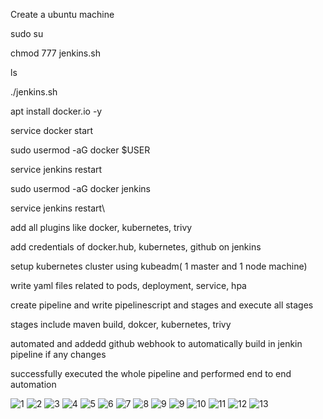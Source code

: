 Create a ubuntu machine

sudo su

chmod 777 jenkins.sh

ls

./jenkins.sh

 apt install docker.io -y
 
 service docker start
 
sudo usermod -aG docker $USER

service jenkins restart

 sudo usermod -aG docker jenkins
 
 service jenkins restart\
 
add all plugins like docker, kubernetes, trivy
 
add credentials of docker.hub, kubernetes, github on jenkins


setup kubernetes cluster using kubeadm( 1 master and 1 node machine)

write yaml files related to pods, deployment, service, hpa

create pipeline and write pipelinescript and stages and execute all stages

stages include maven build, dokcer, kubernetes, trivy

automated and addedd github webhook to automatically build in jenkin pipeline if any changes

successfully executed the whole pipeline and performed end to end automation



![1](https://github.com/user-attachments/assets/f779c11b-b3e2-45a4-bdc9-50998e2e03f7)
![2](https://github.com/user-attachments/assets/07f9fc44-b3fe-4989-9e39-c032f7437594)
![3](https://github.com/user-attachments/assets/0bba5571-19c7-4fd7-a1c3-083378f485df)
![4](https://github.com/user-attachments/assets/9bb4d24e-3cc5-4b40-8e44-6fdf38d07aef)
![5](https://github.com/user-attachments/assets/a69f485a-00cc-4d43-887a-9c2eea827c52)
![6](https://github.com/user-attachments/assets/210c200a-2b45-4ad6-ae0e-c459c8835b6d)
![7](https://github.com/user-attachments/assets/eb3b93b9-5fd5-4dde-a7e6-db86bfeadcff)
![8](https://github.com/user-attachments/assets/a69d5864-823d-4ba9-85f3-dec92c66a733)
![9](https://github.com/user-attachments/assets/95439dd5-c561-4b97-bc0b-042ee458b0f3)
![9](https://github.com/user-attachments/assets/0ad8ccfc-4033-421e-af30-f932e8f52766)
![10](https://github.com/user-attachments/assets/ea876ff5-6520-4c1a-a0af-73431361c855)
![11](https://github.com/user-attachments/assets/37b1cd10-7aef-4ca3-93c1-232dab8762ab)
![12](https://github.com/user-attachments/assets/56a38525-1ac1-4e64-b842-725701e8886e)
![13](https://github.com/user-attachments/assets/1e5ccfed-470c-4d95-a885-0d45ae92e462)




















